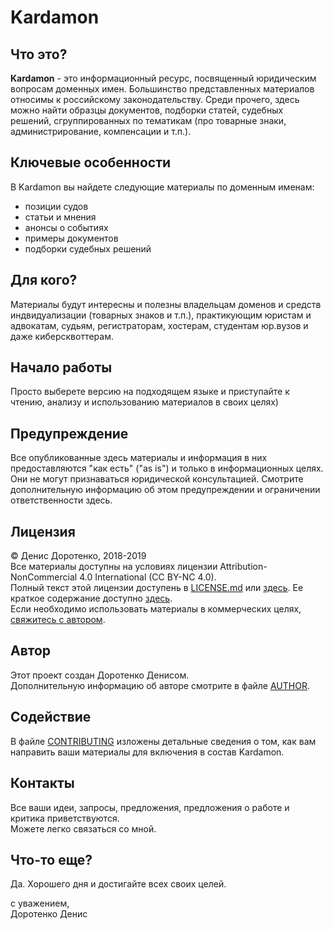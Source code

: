 # Kardamon

## Что это?
**Kardamon** - это информационный ресурс, посвященный юридическим вопросам доменных имен.  Большинство представленных материалов относимы к российскому законодательству. Среди прочего, здесь можно найти образцы документов, подборки статей, судебных решений, сгруппированных по тематикам (про товарные знаки, администрирование, компенсации и т.п.).

## Ключевые особенности
В Kardamon вы найдете следующие материалы по доменным именам:
* позиции судов
* статьи и мнения
* анонсы о событиях
* примеры документов
* подборки судебных решений

## Для кого?
Материалы будут интересны и полезны владельцам доменов и средств индвидуализации (товарных знаков и т.п.), практикующим юристам и адвокатам, судьям, регистраторам, хостерам, студентам юр.вузов и даже киберсквоттерам.

## Начало работы
Просто выберете версию на подходящем языке и приступайте к чтению, анализу и использованию материалов в своих целях)<br/>

## Предупреждение
Все опубликованные здесь материалы и информация в них предоставляются "как есть" ("as is") и только в информационных целях. Они не могут признаваться юридической консультацией. Смотрите дополнительную информацию об этом предупреждении и ограничении ответственности здесь.

## Лицензия
© Денис Доротенко, 2018-2019<br/>
Все материалы доступны на условиях лицензии Attribution-NonCommercial 4.0 International (CC BY-NC 4.0).<br/>
Полный текст этой лицензии доступень в [LICENSE.md](https://github.com/xCounsel/kardamon/blob/master/Russian/LICENSE.md) или [здесь](https://creativecommons.org/licenses/by-nc/4.0/legalcode.ru). Ее краткое содержание доступно [здесь](https://creativecommons.org/licenses/by-nc/4.0/deed.ru).<br/>
Если необходимо использовать материалы в коммерческих целях, [свяжитесь с автором](http://dorotenko.pro/contact/).

## Автор
Этот проект создан Доротенко Денисом.<br/>
Дополнительную информацию об авторе смотрите в файле [AUTHOR](https://github.com/xCounsel/kardamon/tree/master/Russian/AUTHOR.md). 

## Содействие
В файле [CONTRIBUTING](https://github.com/xCounsel/kardamon/tree/master/Russian/CONTRIBUTING.md) изложены детальные сведения о том, как вам направить ваши материалы для включения в состав Kardamon.

## Контакты
Все ваши идеи, запросы, предложения, предложения о работе и критика приветствуются.<br/>
Можете легко связаться со мной.

## Что-то еще?

Да. Хорошего дня и достигайте всех своих целей.

с уважением,<br/>
Доротенко Денис

